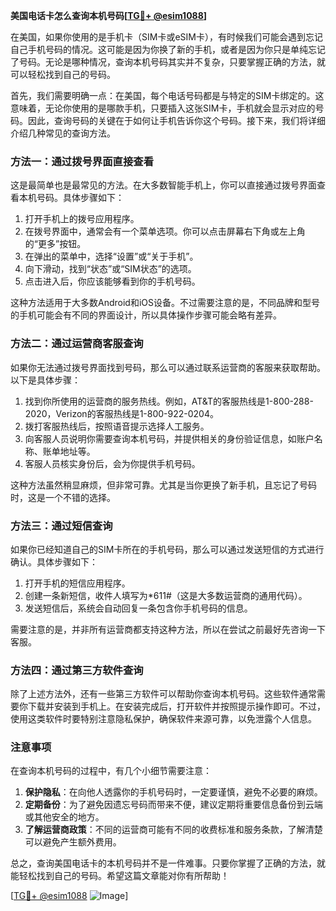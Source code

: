 **美国电话卡怎么查询本机号码[[TG💪+ @esim1088](https://t.me/s/esim1088)]**

在美国，如果你使用的是手机卡（SIM卡或eSIM卡），有时候我们可能会遇到忘记自己手机号码的情况。这可能是因为你换了新的手机，或者是因为你只是单纯忘记了号码。无论是哪种情况，查询本机号码其实并不复杂，只要掌握正确的方法，就可以轻松找到自己的号码。

首先，我们需要明确一点：在美国，每个电话号码都是与特定的SIM卡绑定的。这意味着，无论你使用的是哪款手机，只要插入这张SIM卡，手机就会显示对应的号码。因此，查询号码的关键在于如何让手机告诉你这个号码。接下来，我们将详细介绍几种常见的查询方法。

### 方法一：通过拨号界面直接查看

这是最简单也是最常见的方法。在大多数智能手机上，你可以直接通过拨号界面查看本机号码。具体步骤如下：

1. 打开手机上的拨号应用程序。
2. 在拨号界面中，通常会有一个菜单选项。你可以点击屏幕右下角或左上角的“更多”按钮。
3. 在弹出的菜单中，选择“设置”或“关于手机”。
4. 向下滑动，找到“状态”或“SIM状态”的选项。
5. 点击进入后，你应该能够看到你的手机号码。

这种方法适用于大多数Android和iOS设备。不过需要注意的是，不同品牌和型号的手机可能会有不同的界面设计，所以具体操作步骤可能会略有差异。

### 方法二：通过运营商客服查询

如果你无法通过拨号界面找到号码，那么可以通过联系运营商的客服来获取帮助。以下是具体步骤：

1. 找到你所使用的运营商的服务热线。例如，AT&T的客服热线是1-800-288-2020，Verizon的客服热线是1-800-922-0204。
2. 拨打客服热线后，按照语音提示选择人工服务。
3. 向客服人员说明你需要查询本机号码，并提供相关的身份验证信息，如账户名称、账单地址等。
4. 客服人员核实身份后，会为你提供手机号码。

这种方法虽然稍显麻烦，但非常可靠。尤其是当你更换了新手机，且忘记了号码时，这是一个不错的选择。

### 方法三：通过短信查询

如果你已经知道自己的SIM卡所在的手机号码，那么可以通过发送短信的方式进行确认。具体步骤如下：

1. 打开手机的短信应用程序。
2. 创建一条新短信，收件人填写为*611#（这是大多数运营商的通用代码）。
3. 发送短信后，系统会自动回复一条包含你手机号码的信息。

需要注意的是，并非所有运营商都支持这种方法，所以在尝试之前最好先咨询一下客服。

### 方法四：通过第三方软件查询

除了上述方法外，还有一些第三方软件可以帮助你查询本机号码。这些软件通常需要你下载并安装到手机上。在安装完成后，打开软件并按照提示操作即可。不过，使用这类软件时要特别注意隐私保护，确保软件来源可靠，以免泄露个人信息。

### 注意事项

在查询本机号码的过程中，有几个小细节需要注意：

1. **保护隐私**：在向他人透露你的手机号码时，一定要谨慎，避免不必要的麻烦。
2. **定期备份**：为了避免因遗忘号码而带来不便，建议定期将重要信息备份到云端或其他安全的地方。
3. **了解运营商政策**：不同的运营商可能有不同的收费标准和服务条款，了解清楚可以避免产生额外费用。

总之，查询美国电话卡的本机号码并不是一件难事。只要你掌握了正确的方法，就能轻松找到自己的号码。希望这篇文章能对你有所帮助！

[[TG💪+ @esim1088](https://t.me/s/esim1088) ![Image](https://i.postimg.cc/4NQfJmqS/Snipaste-2025-05-13-00-14-12.png)]